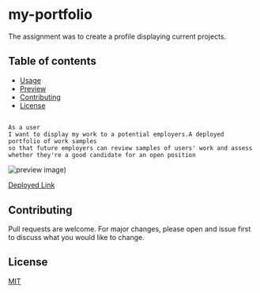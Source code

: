 # my-portfolio

The assignment was to create a profile displaying current projects.

## Table of contents

- [Usage](#usage)
- [Preview](#preview)
- [Contributing](#contributing)
- [License](#license)

##

```
As a user
I want to display my work to a potential employers.A deployed portfolio of work samples
so that future employers can review samples of users' work and assess whether they're a good candidate for an open position
```
<!-- ## Preview  -->
![preview image](../my-portfolio/assets/images/portpreview.png))

[Deployed Link](https://janiece-lewis.github.io/my-portfolio/)

## Contributing
Pull requests are welcome. For major changes, please open and issue first to discuss what you would like to change.



## License
[MIT](https://choosealicense.com/licenses/mit/)
